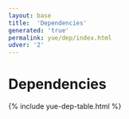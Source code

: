 ```yaml
---
layout: base
title:  'Dependencies'
generated: 'true'
permalink: yue/dep/index.html
udver: '2'
---
```


# Dependencies

{% include yue-dep-table.html %}
